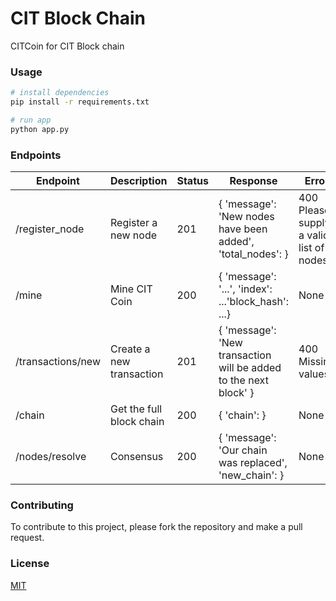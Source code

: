 # CIT Block Chain
CITCoin for CIT Block chain


### Usage
```bash
# install dependencies
pip install -r requirements.txt

# run app
python app.py
```

### Endpoints
| Endpoint | Description | Status | Response | Error |
| --- | --- | --- | --- | --- |
|/register_node | Register a new node | 201 | { 'message': 'New nodes have been added', 'total_nodes': <number>} | 400 Please supply a valid list of nodes
|/mine | Mine CIT Coin | 200 | { 'message': '...', 'index': ...'block_hash': <hash>...} | None
|/transactions/new | Create a new transaction | 201 | { 'message': 'New transaction will be added to the next block' } | 400 Missing values
|/chain | Get the full block chain | 200 | { 'chain': <list> } | None
|/nodes/resolve | Consensus | 200 | { 'message': 'Our chain was replaced', 'new_chain': <list> } | None


### Contributing
To contribute to this project, please fork the repository and make a pull request.

### License
[MIT](/LICENSE)




